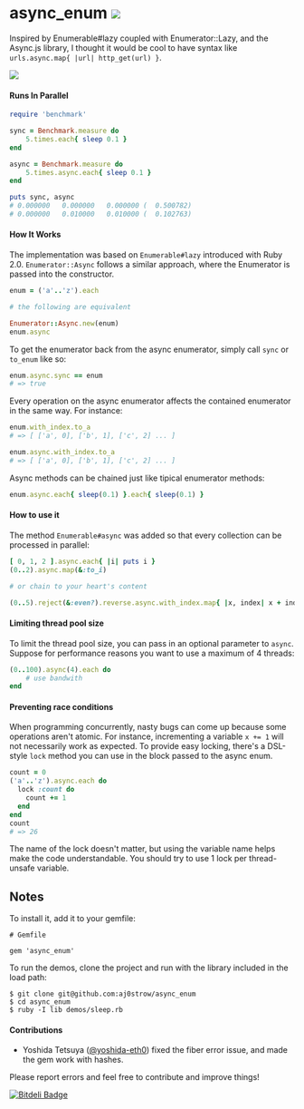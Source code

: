 # async\_enum ![](https://travis-ci.org/aj0strow/async_enum.png)

Inspired by Enumerable#lazy coupled with Enumerator::Lazy, and the Async.js library, I thought it would be cool to have syntax like `urls.async.map{ |url| http_get(url) }`.

![](https://fbcdn-sphotos-b-a.akamaihd.net/hphotos-ak-prn1/554187_10151609082562269_1115589261_n.jpg)

#### Runs In Parallel

```ruby
require 'benchmark'

sync = Benchmark.measure do
	5.times.each{ sleep 0.1 }
end

async = Benchmark.measure do
	5.times.async.each{ sleep 0.1 }
end

puts sync, async
# 0.000000   0.000000   0.000000 (  0.500782)
# 0.000000   0.010000   0.010000 (  0.102763)
```

#### How It Works

The implementation was based on `Enumerable#lazy` introduced with Ruby 2.0. `Enumerator::Async` follows a similar approach, where the Enumerator is passed into the constructor. 

```ruby
enum = ('a'..'z').each

# the following are equivalent

Enumerator::Async.new(enum)
enum.async
```

To get the enumerator back from the async enumerator, simply call `sync` or `to_enum` like so:

```ruby
enum.async.sync == enum
# => true
```

Every operation on the async enumerator affects the contained enumerator in the same way. For instance:

```ruby
enum.with_index.to_a
# => [ ['a', 0], ['b', 1], ['c', 2] ... ]

enum.async.with_index.to_a
# => [ ['a', 0], ['b', 1], ['c', 2] ... ]
```

Async methods can be chained just like tipical enumerator methods:

```ruby
enum.async.each{ sleep(0.1) }.each{ sleep(0.1) }
```

#### How to use it

The method `Enumerable#async` was added so that every collection can be processed in parallel:

```ruby
[ 0, 1, 2 ].async.each{ |i| puts i }
(0..2).async.map(&:to_i)

# or chain to your heart's content

(0..5).reject(&:even?).reverse.async.with_index.map{ |x, index| x + index }
```

#### Limiting thread pool size

To limit the thread pool size, you can pass in an optional parameter to `async`. Suppose for performance reasons you want to use a maximum of 4 threads:

```ruby
(0..100).async(4).each do
	# use bandwith
end
```

#### Preventing race conditions

When programming concurrently, nasty bugs can come up because some operations aren't atomic. For instance, incrementing a variable `x += 1` will not necessarily work as expected. To provide easy locking, there's a DSL-style `lock` method you can use in the block passed to the async enum. 

```ruby
count = 0
('a'..'z').async.each do
  lock :count do
    count += 1
  end
end
count
# => 26
```

The name of the lock doesn't matter, but using the variable name helps make the code understandable. You should try to use 1 lock per thread-unsafe variable.

## Notes

To install it, add it to your gemfile:

```
# Gemfile

gem 'async_enum'
```

To run the demos, clone the project and run with the library included in the load path:

```
$ git clone git@github.com:aj0strow/async_enum
$ cd async_enum
$ ruby -I lib demos/sleep.rb 
```

#### Contributions

* Yoshida Tetsuya ([@yoshida-eth0](https://github.com/yoshida-eth0)) fixed the fiber error issue, and made the gem work with hashes.

Please report errors and feel free to contribute and improve things!


[![Bitdeli Badge](https://d2weczhvl823v0.cloudfront.net/aj0strow/async_enum/trend.png)](https://bitdeli.com/free "Bitdeli Badge")

